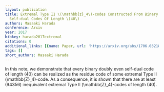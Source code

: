```yaml
---
layout: publication
title: Extremal Type II \(\mathbb{z}_4\)-codes Constructed From Binary Doubly Even
  Self-dual Codes Of Length \(40\)
authors: Masaaki Harada
conference: Arxiv
year: 2017
bibkey: harada2017extremal
citations: 0
additional_links: [{name: Paper, url: 'https://arxiv.org/abs/1706.03218'}]
tags: []
short_authors: Masaaki Harada
---
```

In this note, we demonstrate that every binary doubly even self-dual code of
length \(40\) can be realized as the residue code of some extremal Type II
\(\mathbb\{Z\}_4\)-code. As a consequence, it is shown that there are at least
\(94356\) inequivalent extremal Type II \(\mathbb\{Z\}_4\)-codes of length \(40\).